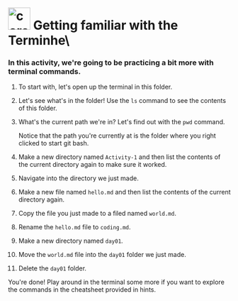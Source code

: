 <h1>
<img src="../../../00-admin-resources/assets/images/core.svg" alt="core" width="50"> 
Getting familiar with the Terminhe\
</h1>

### In this activity, we're going to be practicing a bit more with terminal commands. ###

1. To start with, let's open up the terminal in this folder.

2. Let's see what's in the folder! Use the `ls` command to see the contents of this folder.

3. What's the current path we're in? Let's find out with the `pwd` command.

    Notice that the path you're currently at is the folder where you right clicked to start git bash.

4. Make a new directory named `Activity-1` and then list the contents of the current directory again to make sure it worked.

5. Navigate into the directory we just made.

6. Make a new file named `hello.md` and then list the contents of the current directory again.

7. Copy the file you just made to a filed named `world.md`.

8. Rename the `hello.md` file to `coding.md`.

9. Make a new directory named `day01`.

10. Move the `world.md` file into the `day01` folder we just made.

11. Delete the `day01` folder.

You're done! Play around in the terminal some more if you want to explore the commands in the cheatsheet provided in hints.
